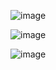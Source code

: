 
![image](https://github.com/tandat27/tandat27/assets/167153827/af3f23de-af39-418d-8738-a2e36ee63983)

![image](https://github.com/tandat27/tandat27/assets/167153827/d0e4322b-0642-4852-a193-61a82583cfe6)


![image](https://github.com/tandat27/tandat27/assets/167153827/a9976f49-5618-4073-a2da-4c1dc23af9a4)
